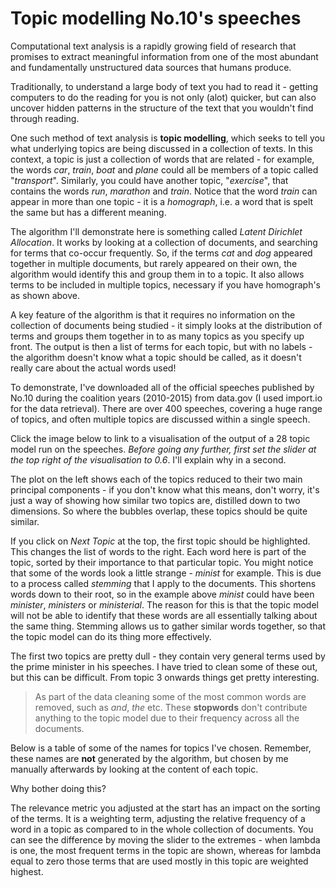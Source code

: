
# Topic modelling No.10's speeches

Computational text analysis is a rapidly growing field of research that promises to extract meaningful information from one of the most abundant and fundamentally unstructured data sources that humans produce.

Traditionally, to understand a large body of text you had to read it - getting computers to do the reading for you is not only (alot) quicker, but can also uncover hidden patterns in the structure of the text that you wouldn't find through reading.

One such method of text analysis is **topic modelling**, which seeks to tell you what underlying topics are being discussed in a collection of texts. In this context, a topic is just a collection of words that are related - for example, the words *car*, *train*, *boat* and *plane* could all be members of a topic called "*transport*". Similarly, you could have another topic, "*exercise*", that contains the words *run*, *marathon* and *train*. Notice that the word *train* can appear in more than one topic - it is a *homograph*, i.e. a word that is spelt the same but has a different meaning.

The algorithm I'll demonstrate here is something called *Latent Dirichlet Allocation*. It works by looking at a collection of documents, and searching for terms that co-occur frequently. So, if the terms *cat* and *dog* appeared together in multiple documents, but rarely appeared on their own, the algorithm would identify this and group them in to a topic. It also allows terms to be included in multiple topics, necessary if you have homograph's as shown above.

A key feature of the algorithm is that it requires no information on the collection of documents being studied - it simply looks at the distribution of terms and groups them together in to as many topics as you specify up front. The output is then a list of terms for each topic, but with no labels - the algorithm doesn't know what a topic should be called, as it doesn't really care about the actual words used!

To demonstrate, I've downloaded all of the official speeches published by No.10 during the coalition years (2010-2015) from data.gov (I used import.io for the data retrieval). There are over 400 speeches, covering a huge range of topics, and often multiple topics are discussed within a single speech.

Click the image below to link to a visualisation of the output of a 28 topic model run on the speeches. *Before going any further, first set the slider at the top right of the visualisation to 0.6*. I'll explain why in a second.

The plot on the left shows each of the topics reduced to their two main principal components - if you don't know what this means, don't worry, it's just a way of showing how similar two topics are, distilled down to two dimensions. So where the bubbles overlap, these topics should be quite similar.

If you click on *Next Topic* at the top, the first topic should be highlighted. This changes the list of words to the right. Each word here is part of the topic, sorted by their importance to that particular topic. You might notice that some of the words look a little strange - *minist* for example. This is due to a process called *stemming* that I apply to the documents. This shortens words down to their root, so in the example above *minist* could have been *minister*, *ministers* or *ministerial*. The reason for this is that the topic model will not be able to identify that these words are all essentially talking about the same thing. Stemming allows us to gather similar words together, so that the topic model can do its thing more effectively.

The first two topics are pretty dull - they contain very general terms used by the prime minister in his speeches. I have tried to clean some of these out, but this can be difficult. From topic 3 onwards things get pretty interesting.

> As part of the data cleaning some of the most common words are removed, such as *and*, *the* etc. These **stopwords** don't contribute anything to the topic model due to their frequency across all the documents.

Below is a table of some of the names for topics I've chosen. Remember, these names are **not** generated by the algorithm, but chosen by me manually afterwards by looking at the content of each topic.

Why bother doing this?

The relevance metric you adjusted at the start has an impact on the sorting of the terms. It is a weighting term, adjusting the relative frequency of a word in a topic as compared to in the whole collection of documents. You can see the difference by moving the slider to the extremes - when lambda is one, the most frequent terms in the topic are shown, whereas for lambda equal to zero those terms that are used mostly in this topic are weighted highest.
